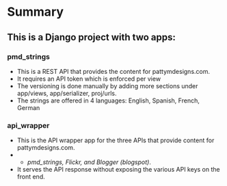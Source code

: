# Summary

## This is a Django project with two apps:

### pmd_strings

* This is a REST API that provides the content for pattymdesigns.com.
* It requires an API token which is enforced per view
* The versioning is done manually by adding more sections under app/views, app/serializer, proj/urls.
* The strings are offered in 4 languages: English, Spanish, French, German

### api_wrapper

* This is the API wrapper app for the three APIs that provide content for pattymdesigns.com.
* * _pmd_strings, Flickr, and Blogger (blogspot)_.
* It serves the API response without exposing the various API keys on the front end.
